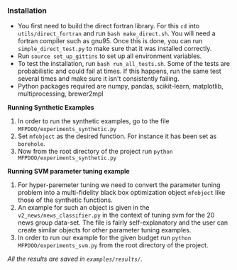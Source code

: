 
### Installation

- You first need to build the direct fortran library. For this `cd` into
  `utils/direct_fortran` and run `bash make_direct.sh`. You will need a fortran compiler
  such as gnu95. Once this is done, you can run `simple_direct_test.py` to make sure that
  it was installed correctly.
- Run `source set_up_gittins` to set up all environment variables.
- To test the installation, run `bash run_all_tests.sh`. Some of the tests are
  probabilistic and could fail at times. If this happens, run the same test several times
  and make sure it isn't consistently failing.
 - Python packages required are numpy, pandas, scikit-learn, matplotlib, multiprocessing, brewer2mpl


  __Running Synthetic Examples__

  1. In order to run the synthetic examples, go to the file `MFPDOO/experiments_synthetic.py` 
  2. Set `mfobject` as the desired function. For instance it has been set as `borehole`.
  3. Now from the root directory of the project run `python MFPDOO/experiments_synthetic.py`

  __Running SVM parameter tuning example__

  1. For hyper-paremeter tuning we need to convert the parameter tuning problem into a multi-fidelity black box optimization object `mfobject` like those of the synthetic functions.
  2. An example for such an object is given in the `v2_news/news_classifier.py` in the context of tuning svm for the 20 news group data-set. The file is fairly self-explanatory and the user can create similar objects for other parameter tuning examples. 
  3. In order to run our example for the given budget run `python MFPDOO/experiments_svm.py` from the root directory of the project. 


  _All the results are saved in `examples/results/`._
